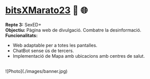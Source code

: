 # [bitsXMarato23](https://bits-x-marato23.vercel.app/) 🔐 🌐
**Repte 3:** SexED+ <br>
**Objectiu:** Pàgina web de divulgació. Combatre la desinformació. <br>
**Funcionalitats:** 
- Web adaptable per a totes les pantalles.
- ChatBot sense ús de tercers.
- Implementació de Mapa amb ubicacions amb centres de salut.

<br>
![Photo](./images/banner.jpg)